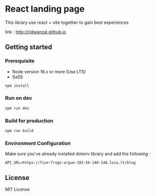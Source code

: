 # React landing page

This library use react + vite together to gain best experiences

link : <http://ridwanzal.github.io>

## Getting started

### Prerequisite

- Node version 16.x or more (Use LTS)
- SaSS

```js
npm install
```

### Run on dev

```js
npm run dev
```

### Build for production

```js
npm run build
```

### Environment Configuration

Make sure you've already installed dotenv library and add the following :

```
API_URL=https://five-frogs-argue-103-56-148-148.loca.lt/blog
```

## License

MIT License